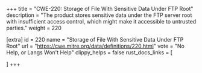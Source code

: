 +++
title = "CWE-220: Storage of File With Sensitive Data Under FTP Root"
description	= "The product stores sensitive data under the FTP server root with insufficient access control, which might make it accessible to untrusted parties."
weight = 220

[extra]
id = 220
name = "Storage of File With Sensitive Data Under FTP Root"
url = "https://cwe.mitre.org/data/definitions/220.html"
vote = "No Help, or Langs Won't Help"
clippy_helps = false
rust_docs_links = [
	
]
+++

